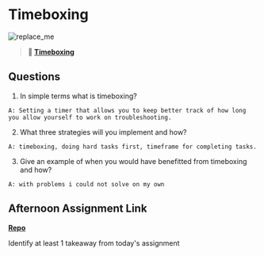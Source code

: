 # Timeboxing

![replace_me](https://codeworks.blob.core.windows.net/public/assets/img/illustrations/placeholder.svg)
> **📖 [Timeboxing](https://codeworksacademy.com/fs-student-guide/resources/wk5/03-Timeboxing)**

## Questions

1. In simple terms what is timeboxing?

`A: Setting a timer that allows you to keep better track of how long you allow yourself to work on troubleshooting.`

2. What three strategies will you implement and how?

`A: timeboxing, doing hard tasks first, timeframe for completing tasks.`

3. Give an example of when you would have benefitted from timeboxing and how? 

`A: with problems i could not solve on my own`
## Afternoon Assignment Link

**[Repo](https://github.com/Molly-Nettleton/<ASSIGNMENT_REPO>)**

Identify at least 1 takeaway from today's assignment
